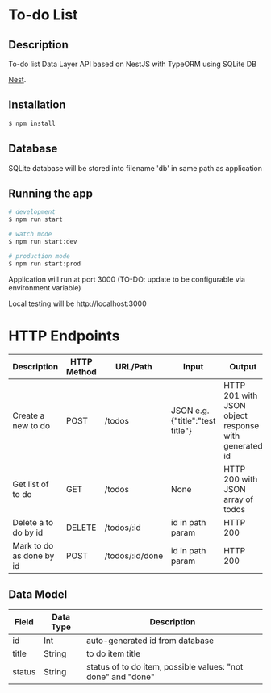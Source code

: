 # To-do List 

## Description

To-do list Data Layer API based on NestJS with TypeORM using SQLite DB

[Nest](https://github.com/nestjs/nest).

## Installation

```bash
$ npm install
```

## Database

SQLite database will be stored into filename 'db' in same path as application

## Running the app

```bash
# development
$ npm run start

# watch mode
$ npm run start:dev

# production mode
$ npm run start:prod
```

Application will run at port 3000 (TO-DO: update to be configurable via environment variable)

Local testing will be http://localhost:3000

# HTTP Endpoints

| Description | HTTP Method | URL/Path | Input | Output |
| ----------- | ----------- | -------- | ----- | ------ |
| Create a new to do | POST | /todos | JSON e.g. {"title":"test title"}  | HTTP 201 with JSON object response with generated id |
| Get list of to do | GET | /todos | None | HTTP 200 with JSON array of todos |
| Delete a to do by id | DELETE | /todos/:id | id in path param | HTTP 200 |
| Mark to do as done by id | POST | /todos/:id/done | id in path param | HTTP 200 |

## Data Model

| Field | Data Type | Description |
| ----- | --------- | ----------- |
| id    | Int       | auto-generated id from database |
| title | String    | to do item title |
| status | String   | status of to do item, possible values: "not done" and "done" |
